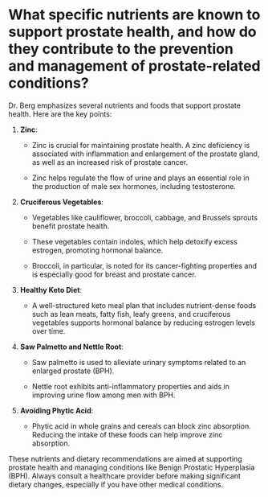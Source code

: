 # What specific nutrients are known to support prostate health, and how do they contribute to the prevention and management of prostate-related conditions?

Dr. Berg emphasizes several nutrients and foods that support prostate health. Here are the key points:

1. **Zinc**:

    - Zinc is crucial for maintaining prostate health. A zinc deficiency is associated with inflammation and enlargement of the prostate gland, as well as an increased risk of prostate cancer.

    - Zinc helps regulate the flow of urine and plays an essential role in the production of male sex hormones, including testosterone.

2. **Cruciferous Vegetables**:

    - Vegetables like cauliflower, broccoli, cabbage, and Brussels sprouts benefit prostate health.

    - These vegetables contain indoles, which help detoxify excess estrogen, promoting hormonal balance.

    - Broccoli, in particular, is noted for its cancer-fighting properties and is especially good for breast and prostate cancer.

3. **Healthy Keto Diet**:

    - A well-structured keto meal plan that includes nutrient-dense foods such as lean meats, fatty fish, leafy greens, and cruciferous vegetables supports hormonal balance by reducing estrogen levels over time.

4. **Saw Palmetto and Nettle Root**:

    - Saw palmetto is used to alleviate urinary symptoms related to an enlarged prostate (BPH).

    - Nettle root exhibits anti-inflammatory properties and aids in improving urine flow among men with BPH.

5. **Avoiding Phytic Acid**:

    - Phytic acid in whole grains and cereals can block zinc absorption. Reducing the intake of these foods can help improve zinc absorption.

These nutrients and dietary recommendations are aimed at supporting prostate health and managing conditions like Benign Prostatic Hyperplasia (BPH). Always consult a healthcare provider before making significant dietary changes, especially if you have other medical conditions.